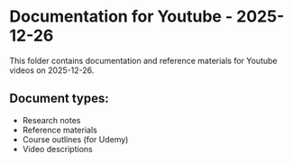 # Documentation for Youtube - 2025-12-26

This folder contains documentation and reference materials for Youtube videos on 2025-12-26.

## Document types:
- Research notes
- Reference materials
- Course outlines (for Udemy)
- Video descriptions
